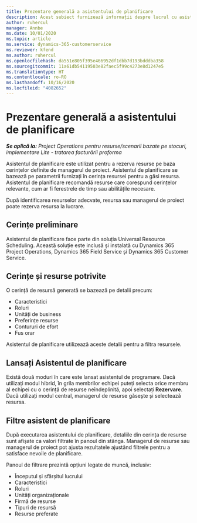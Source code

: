 ```yaml
---
title: Prezentare generală a asistentului de planificare
description: Acest subiect furnizează informații despre lucrul cu asistentul de planificare pentru a rezerva resurse.
author: ruhercul
manager: Annbe
ms.date: 10/01/2020
ms.topic: article
ms.service: dynamics-365-customerservice
ms.reviewer: kfend
ms.author: ruhercul
ms.openlocfilehash: da551e805f395e466952df1dbb7d193bdddba358
ms.sourcegitcommit: 11a61db54119503e82faec5f99c4273e8d1247e5
ms.translationtype: HT
ms.contentlocale: ro-RO
ms.lasthandoff: 10/16/2020
ms.locfileid: "4082652"
---
```

# <a name="schedule-assistant-overview"></a>Prezentare generală a asistentului de planificare

_**Se aplică la:** Project Operations pentru resurse/scenarii bazate pe stocuri, implementare Lite - tratarea facturării proforma_

Asistentul de planificare este utilizat pentru a rezerva resurse pe baza cerințelor definite de managerul de proiect. Asistentul de planificare se bazează pe parametrii furnizați în cerința resursei pentru a găsi resursa. Asistentul de planificare recomandă resurse care corespund cerințelor relevante, cum ar fi ferestrele de timp sau abilitățile necesare.

După identificarea resurselor adecvate, resursa sau managerul de proiect poate rezerva resursa la lucrare.

## <a name="prerequisites"></a>Cerințe preliminare

Asistentul de planificare face parte din soluția Universal Resource Scheduling. Această soluție este inclusă și instalată cu Dynamics 365 Project Operations, Dynamics 365 Field Service și Dynamics 365 Customer Service.

## <a name="matching-requirements-and-resources"></a>Cerințe și resurse potrivite

O cerință de resursă generată se bazează pe detalii precum:

-   Caracteristici
-   Roluri
-   Unități de business
-   Preferințe resurse
-   Contururi de efort
-   Fus orar

Asistentul de planificare utilizează aceste detalii pentru a filtra resursele.

## <a name="launch-the-schedule-assistant"></a>Lansați Asistentul de planificare

Există două moduri în care este lansat asistentul de programare. Dacă utilizați modul hibrid, în grila membrilor echipei puteți selecta orice membru al echipei cu o cerință de resurse neîndeplinită, apoi selectați **Rezervare**. Dacă utilizați modul central, managerul de resurse găsește și selectează resursa.

## <a name="schedule-assistant-filters"></a>Filtre asistent de planificare

După executarea asistentului de planificare, detaliile din cerința de resurse sunt afișate ca valori filtrate în panoul din stânga. Managerul de resurse sau managerul de proiect pot ajusta rezultatele ajustând filtrele pentru a satisface nevoile de planificare.

Panoul de filtrare prezintă opțiuni legate de muncă, inclusiv:

-   Începutul și sfârșitul lucrului
-   Caracteristici
-   Roluri
-   Unități organizaționale
-   Firmă de resurse
-   Tipuri de resursă
-   Resurse preferate
